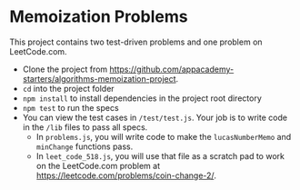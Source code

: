# Memoization Problems

This project contains two test-driven problems and one problem on LeetCode.com.

* Clone the project from
  https://github.com/appacademy-starters/algorithms-memoization-project.
* `cd` into the project folder
* `npm install` to install dependencies in the project root directory
* `npm test` to run the specs
* You can view the test cases in `/test/test.js`. Your job is to write code in
  the `/lib` files to pass all specs.
  * In `problems.js`, you will write code to make the `lucasNumberMemo` and
    `minChange` functions pass.
  * In `leet_code_518.js`, you will use that file as a scratch pad to work on
    the LeetCode.com problem at https://leetcode.com/problems/coin-change-2/.
